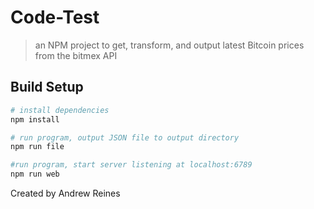 # Code-Test

> an NPM project to get, transform, and output latest Bitcoin prices from the bitmex API

## Build Setup

``` bash
# install dependencies
npm install

# run program, output JSON file to output directory
npm run file

#run program, start server listening at localhost:6789
npm run web
```

Created by Andrew Reines